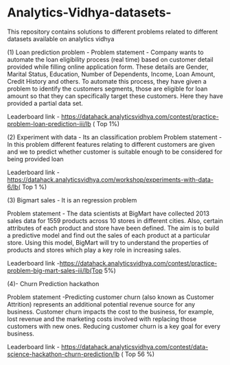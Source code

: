 # Analytics-Vidhya-datasets-
This repository contains solutions to different problems related to different datasets available on analytics vidhya

(1) Loan prediction problem - 
  Problem statement - Company wants to automate the loan eligibility process (real time) based on customer detail provided while filling online application form. These details are Gender, Marital Status, Education, Number of Dependents, Income, Loan Amount, Credit History and others. To automate this process, they have given a problem to identify the customers segments, those are eligible for loan amount so that they can specifically target these customers. Here they have provided a partial data set.

Leaderboard link - https://datahack.analyticsvidhya.com/contest/practice-problem-loan-prediction-iii/lb ( Top 1%)


(2) Experiment with data - Its an classification problem 
Problem statement - In this problem   different features relating to different customers are given and we 
to predict whether customer is suitable enough to be considered for being provided loan


Leaderboard link - https://datahack.analyticsvidhya.com/workshop/experiments-with-data-6/lb( Top 1 %)


 

(3)  Bigmart sales -  It is an regression problem 

Problem statement - The data scientists at BigMart have collected 2013 sales data for 1559 products across 10 stores in different cities. Also, certain attributes of each product and store have been defined. The aim is to build a predictive model and find out the sales of each product at a particular store.
Using this model, BigMart will try to understand the properties of products and stores which play a key role in increasing sales.



Leaderboard link -https://datahack.analyticsvidhya.com/contest/practice-problem-big-mart-sales-iii/lb(Top 5%)



(4)- Churn Prediction  hackathon

Problem statement -Predicting customer churn (also known as Customer Attrition) represents an additional potential revenue source for any business. Customer churn impacts the cost to the business, for example, lost revenue and the marketing costs involved with replacing those customers with new ones. Reducing customer churn is a key goal for every business.

Leaderboard link - https://datahack.analyticsvidhya.com/contest/data-science-hackathon-churn-prediction/lb ( Top 56 %)




